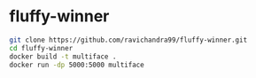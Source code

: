 # fluffy-winner

```bash
git clone https://github.com/ravichandra99/fluffy-winner.git
cd fluffy-winner
docker build -t multiface .
docker run -dp 5000:5000 multiface
```
